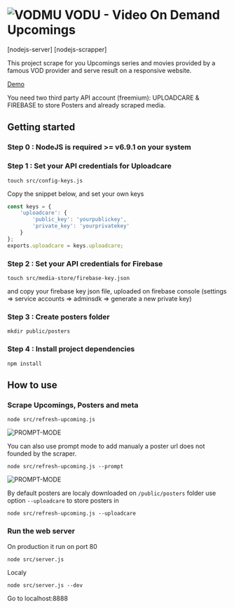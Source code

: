 ![VODMU](http://alloserie.fr/images/calendrier-netflix@2x.jpg)
VODU - Video On Demand Upcomings
=====
[nodejs-server] [nodejs-scrapper]


This project scrape for you Upcomings series and movies provided by a famous VOD provider and serve result on a responsive website.

[Demo](http://alloserie.fr)

You need two third party API account (freemium): UPLOADCARE & FIREBASE to store Posters and already scraped media.

## Getting started

### Step 0 : NodeJS is required >= v6.9.1 on your system

### Step 1 : Set your API credentials for Uploadcare
```
touch src/config-keys.js
```
Copy the snippet below, and set your own keys
```javascript
const keys = {
    'uploadcare': {
        'public_key': 'yourpublickey',
        'private_key': 'yourprivatekey'
    }
};
exports.uploadcare = keys.uploadcare;
```

### Step 2 : Set your API credentials for Firebase
```
touch src/media-store/firebase-key.json
```
and copy your firebase key json file, uploaded on firebase console (settings => service accounts => adminsdk => generate a new private key)

### Step 3 : Create posters folder
```
mkdir public/posters
```

### Step 4 : Install project dependencies
```
npm install
```

## How to use
### Scrape Upcomings, Posters and meta

```
node src/refresh-upcoming.js
```
![PROMPT-MODE](http://alloserie.fr/images/terminal-refresh-upcomings-screenshot.png)

You can also use prompt mode to add manualy a poster url does not founded by the scraper.
```
node src/refresh-upcoming.js --prompt
```
![PROMPT-MODE](http://alloserie.fr/images/terminal-refresh-upcomings-prompt-mode.png)

By default posters are localy downloaded on `/public/posters` folder use option `--uploadcare` to store posters in

```
node src/refresh-upcoming.js --uploadcare
```

### Run the web server
On production it run on port 80
```
node src/server.js
```

Localy
```
node src/server.js --dev
```
Go to localhost:8888


